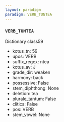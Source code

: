 ```yaml
---
layout: paradigm
paradigm: VERB_TUNTEA
---
```

### ` VERB_TUNTEA `

Dictionary class59
* kotus_tn: 59
* upos: VERB
* suffix_regex: ntea
* kotus_av: J
* grade_dir: weaken
* harmony: back
* possessive: False
* stem_diphthong: None
* deletion: tea
* plurale_tantum: False
* clitics: False
* pos: VERB
* stem_vowel: None
